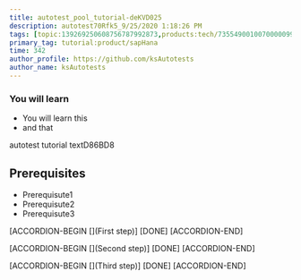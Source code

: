 ```yaml
---
title: autotest_pool_tutorial-deKVD025
description: autotest70Rfk5_9/25/2020 1:18:26 PM
tags: [topic:139269250608756787992873,products:tech/73554900100700000996,tutorial:experience/advanced]
primary_tag: tutorial:product/sapHana
time: 342
author_profile: https://github.com/ksAutotests
author_name: ksAutotests
---
```

### You will learn
- You will learn this
- and that

autotest tutorial textD86BD8

## Prerequisites
- Prerequisute1
- Prerequisute2
- Prerequisute3

[ACCORDION-BEGIN [](First step)]
[DONE]
[ACCORDION-END]

[ACCORDION-BEGIN [](Second step)]
[DONE]
[ACCORDION-END]

[ACCORDION-BEGIN [](Third step)]
[DONE]
[ACCORDION-END]


